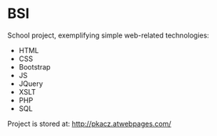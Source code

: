 # BSI

School project, exemplifying simple web-related technologies:

* HTML
* CSS
* Bootstrap
* JS
* JQuery
* XSLT
* PHP
* SQL

Project is stored at: <http://pkacz.atwebpages.com/>
